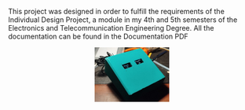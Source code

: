 This project was designed in order to fulfill the requirements of the Individual Design Project, a module in my 4th and 5th semesters of the Electronics and Telecommunication Engineering Degree. 
All the documentation can be found in the Documentation PDF

<img 
    style="display: block; 
           margin-left: auto;
           margin-right: auto;
           width: 30%;"
    src="External.jpg" 
    alt="Our logo">
</img>

